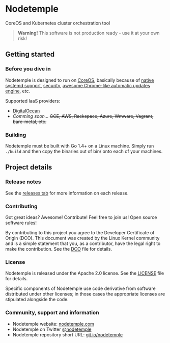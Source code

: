# Nodetemple

CoreOS and Kubernetes cluster orchestration tool
> **Warning!** This software is not production ready - use it at your own risk!

## Getting started

### Before you dive in

Nodetemple is designed to run on [CoreOS](https://coreos.com), basically because of [native systemd support](https://coreos.com/using-coreos/systemd/), [security](https://coreos.com/security/), [awesome Chrome-like automatic updates engine](https://coreos.com/using-coreos/updates/), etc.

Supported IaaS providers:
- [DigitalOcean](https://www.digitalocean.com/)
- *Comming soon...* ~~GCE, AWS, Rackspace, Azure, Wmware, Vagrant, bare-metal, etc.~~

### Building

Nodetemple must be built with Go 1.4+ on a Linux machine. Simply run `./build` and then copy the binaries out of bin/ onto each of your machines.

## Project details

### Release notes

See the [releases tab](https://github.com/nodetemple/nodetemple/releases) for more information on each release.

### Contributing

Got great ideas? Awesome! Contribute! Feel free to join us! Open source software rules!

By contributing to this project you agree to the Developer Certificate of Origin (DCO). This document was created by the Linux Kernel community and is a simple statement that you, as a contributor, have the legal right to make the contribution. See the [DCO](DCO) file for details.

### License

Nodetemple is released under the Apache 2.0 license. See the [LICENSE](LICENSE) file for details.

Specific components of Nodetemple use code derivative from software distributed under other licenses; in those cases the appropriate licenses are stipulated alongside the code.

### Community, support and information

- Nodetemple website: [nodetemple.com](https://nodetemple.com)
- Nodetemple on Twitter [@nodetemple](https://twitter.com/nodetemple)
- Nodetemple repository short URL: [git.io/nodetemple](https://git.io/nodetemple)

